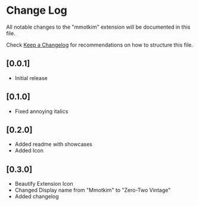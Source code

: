 # Change Log

All notable changes to the "mmotkim" extension will be documented in this file.

Check [Keep a Changelog](http://keepachangelog.com/) for recommendations on how to structure this file.

## [0.0.1]

- Initial release

## [0.1.0]

- Fixed annoying italics

## [0.2.0]

- Added readme with showcases
- Added Icon

## [0.3.0]

- Beautify Extension Icon
- Changed Display name from "Mmotkim" to "Zero-Two Vintage"
- Added changelog

